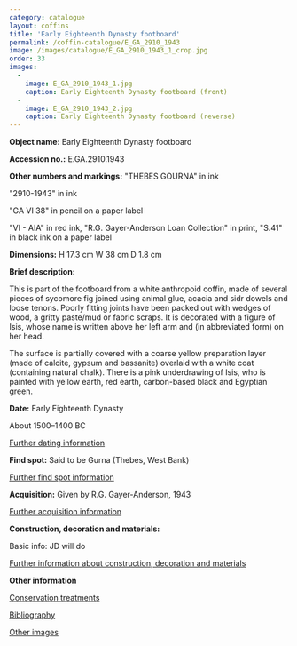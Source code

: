 ```yaml
---
category: catalogue
layout: coffins
title: 'Early Eighteenth Dynasty footboard'
permalink: /coffin-catalogue/E_GA_2910_1943
image: /images/catalogue/E_GA_2910_1943_1_crop.jpg
order: 33
images: 
  -
    image: E_GA_2910_1943_1.jpg
    caption: Early Eighteenth Dynasty footboard (front)
  -
    image: E_GA_2910_1943_2.jpg
    caption: Early Eighteenth Dynasty footboard (reverse)
---
```


**Object name:** 
Early Eighteenth Dynasty footboard

**Accession no.:** 
E.GA.2910.1943

**Other numbers and markings:**
"THEBES GOURNA" in ink

"2910-1943" in ink

"GA VI 38" in pencil on a paper label

"VI - AIA" in red ink, "R.G. Gayer-Anderson Loan Collection" in print, "S.41" in black ink on a paper label

**Dimensions:** 
H 17.3 cm
W 38 cm
D 1.8 cm

**Brief description:** 

This is part of the footboard from a white anthropoid coffin, made of several pieces of sycomore fig joined using animal glue, acacia and sidr dowels and loose tenons. Poorly fitting joints have been packed out with wedges of wood, a gritty paste/mud or fabric scraps. It is decorated with a figure of Isis, whose name is written above her left arm and (in abbreviated form) on her head. 

The surface is partially covered with a coarse yellow preparation layer (made of calcite, gypsum and bassanite) overlaid with a white coat (containing natural chalk). There is a pink underdrawing of Isis, who is painted with yellow earth, red earth, carbon-based black and Egyptian green. 

**Date:**
Early Eighteenth Dynasty

About 1500–1400 BC

[Further dating information](/catalogue_extras/E_GA_2910_1943_dating)

**Find spot:**
Said to be Gurna (Thebes, West Bank)

[Further find spot information](/catalogue_extras/E_GA_2910_1943_findspot)

**Acquisition:**
Given by R.G. Gayer-Anderson, 1943

[Further acquisition information](/catalogue_extras/E_GA_2910_1943_acquisition)

**Construction, decoration and materials:**

Basic info: JD will do

[Further information about construction, decoration and materials](/catalogue_extras/E_GA_2910_1943_materials)


**Other information**

[Conservation treatments](/catalogue_extras/E_GA_2910_1943_conservation)

[Bibliography](/catalogue_extras/E_GA_2910_1943_bibliography)

[Other images](/catalogue_extras/E_GA_2910_1943_imagesheet)

